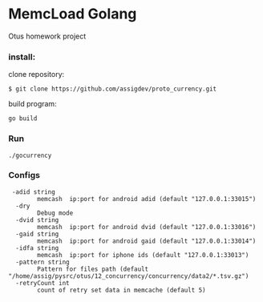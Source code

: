 # MemcLoad Golang

Otus homework project

### install:

clone repository:

    $ git clone https://github.com/assigdev/proto_currency.git
    
build program:

    go build

### Run
    
    ./gocurrency
    
### Configs

     -adid string
            memcash  ip:port for android adid (default "127.0.0.1:33015")
      -dry
            Debug mode
      -dvid string
            memcash  ip:port for android dvid (default "127.0.0.1:33016")
      -gaid string
            memcash  ip:port for android gaid (default "127.0.0.1:33014")
      -idfa string
            memcash  ip:port for iphone ids (default "127.0.0.1:33013")
      -pattern string
            Pattern for files path (default "/home/assig/pysrc/otus/12_concurrency/concurrency/data2/*.tsv.gz")
      -retryCount int
            count of retry set data in memcache (default 5)

